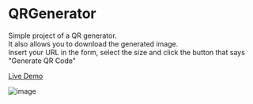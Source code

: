 # QRGenerator

Simple project of a QR generator.<br>
It also allows you to download the generated image.<br>
Insert your URL in the form, select the size and click the button that says "Generate QR Code"

<a href="https://dev.d24qxftz2bbxt2.amplifyapp.com">Live Demo</a>

![image](https://user-images.githubusercontent.com/68740201/200737128-4a9f5a4d-298f-4e35-bc0a-be3b0260fe19.png)

